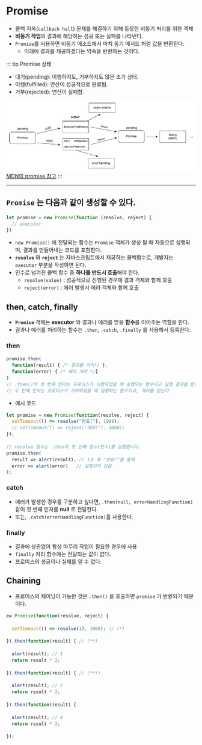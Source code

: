 # Promise

- 콜백 지옥(`callback hell`) 문제를 해결하기 위해 등장한 비동기 처리를 위한 객체
- **비동기 작업**의 결과에 해당하는 성공 또는 실패를 나타낸다.
- `Promise`를 사용하면 비동기 메소드에서 마치 동기 메서드 처럼 값을 반환한다.
  - 미래에 결과를 제공하겠다는 약속을 반환하는 것이다.


::: tip Promise 상태
- 대기(pending): 이행하지도, 거부하지도 않은 초기 상태.
- 이행(fulfilled): 연산이 성공적으로 완료됨.
- 거부(rejected): 연산이 실패함.

![promise_state](./images/promises.png)
[MDN의 promise 참고](https://developer.mozilla.org/ko/docs/Web/JavaScript/Reference/Global_Objects/Promise)
:::

--------

## `Promise` 는 다음과 같이 생성할 수 있다.
```javascript
let promise = new Promise(function (resolve, reject) {
  // executor
})
```
- `new Promise()` 에 전달되는 함수는 `Promise` 객체가 생성 될 때 자동으로 실행되며, 결과를 만들어내는 코드를 포함함다. 
- **`resolve`** 와 **`reject`** 는 자바스크립트에서 제공하는 콜백함수로, 개발자는 `executor` 부분을 작성하면 된다.
- 인수로 넘겨진 콜백 함수 중 **하나를 반드시 호출**해야 한다.
  - `resolve(value)` : 성공적으로 진행된 경우에 결과 객체와 함께 호출
  - `reject(error)` : 에러 발생시 에러 객체와 함께 호출


## then, catch, finally

- **`Promise`** 객체는 **executor** 와 결과나 에러를 받을 **함수**를 이어주는 역할을 한다.
- 결과나 에러를 처리하는 함수는 `.then`, `.catch`, `.finally` 를 사용해서 등록한다.

### then
```javascript
promise.then(
  function(result) { /* 결과를 처리*/ },
  function(error) { /* 에러 처리 */}
)
// .then()의 첫 번재 인자는 프로미스가 이행되었을 때 실행되는 함수이고 실행 결과를 받는다.
// 두 번째 인자는 프로미스가 거부되었을 때 실행되는 함수이고, 에러를 받는다.
```
- 예시 코드
```javascript
let promise = new Promise(function(resolve, reject) {
  setTimeout(() => resolve("완료!"), 1000);
  // setTimeout(() => reject("에러!"), 1000);
});

// resolve 함수는 .then의 첫 번째 함수(인수)를 실행합니다.
promise.then(
  result => alert(result), // 1초 후 "완료!"를 출력
  error => alert(error)   // 실행되지 않음
);
```

### catch
- 에러가 발생한 경우를 구분하고 싶다면, `.then(null, errorHandlingFunction)` 같이 첫 번째 인자를 **null** 로 전달한다.
- 또는, `.catch(errorHandlingFunction)`를 사용한다.

### finally
- 결과에 상관없이 항상 마무리 작업이 필요한 경우에 사용
- `finally` 처리 함수에는 전달되는 값이 없다.
- 프로미스의 성공이나 실패를 알 수 없다.


## Chaining

- 프로미스의 체이닝이 가능한 것은 `.then()` 을 호출하면 `promise` 가 반환되기 때문이다.

```javascript
ew Promise(function(resolve, reject) {

  setTimeout(() => resolve(1), 1000); // (*)

}).then(function(result) { // (**)

  alert(result); // 1
  return result * 2;

}).then(function(result) { // (***)

  alert(result); // 2
  return result * 2;

}).then(function(result) {

  alert(result); // 4
  return result * 2;

});
```